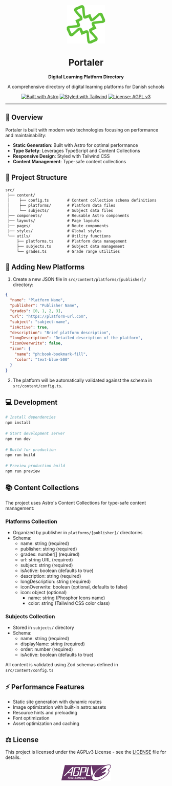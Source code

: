 <div align="center">
	<img src="public/str_logo_icon.svg" alt="Portaler Logo" width="120" height="120">
	<h1>Portaler</h1>
	<p><strong>Digital Learning Platform Directory</strong></p>
	<p>A comprehensive directory of digital learning platforms for Danish schools</p>
</div>

<div align="center">

[![Built with Astro](https://img.shields.io/badge/Built%20with-Astro-0C8FC4.svg?logo=astro)](https://astro.build)
[![Styled with Tailwind](https://img.shields.io/badge/styled%20with-Tailwind-06B6D4?logo=tailwindcss&logoColor=white)](https://tailwindcss.com)
[![License: AGPL v3](https://img.shields.io/badge/License-AGPL%20v3-blue.svg)](https://www.gnu.org/licenses/agpl-3.0)

</div>

---

## 📖 Overview

Portaler is built with modern web technologies focusing on performance and maintainability:

- **Static Generation**: Built with Astro for optimal performance
- **Type Safety**: Leverages TypeScript and Content Collections
- **Responsive Design**: Styled with Tailwind CSS
- **Content Management**: Type-safe content collections

## 🚀 Project Structure

```
src/
 ├── content/
 │    ├── config.ts        # Content collection schema definitions
 │    ├── platforms/       # Platform data files
 │    └── subjects/        # Subject data files
 ├── components/           # Reusable Astro components
 ├── layouts/              # Page layouts
 ├── pages/                # Route components
 ├── styles/               # Global styles
 └── utils/                # Utility functions
     ├── platforms.ts      # Platform data management
     ├── subjects.ts       # Subject data management
     └── grades.ts         # Grade range utilities
```

## 📝 Adding New Platforms

1. Create a new JSON file in `src/content/platforms/[publisher]/` directory:

```json
{
  "name": "Platform Name",
  "publisher": "Publisher Name",
  "grades": [0, 1, 2, 3],
  "url": "https://platform-url.com",
  "subject": "subject-name",
  "isActive": true,
  "description": "Brief platform description",
  "longDescription": "Detailed description of the platform",
  "iconOverwrite": false,
  "icon": {
    "name": "ph:book-bookmark-fill",
    "color": "text-blue-500"
  }
}
```

2. The platform will be automatically validated against the schema in `src/content/config.ts`.

## 💻 Development

```bash
# Install dependencies
npm install

# Start development server
npm run dev

# Build for production
npm run build

# Preview production build
npm run preview
```

## 📚 Content Collections

The project uses Astro's Content Collections for type-safe content management:

### Platforms Collection

- Organized by publisher in `platforms/[publisher]/` directories
- Schema:
  - name: string (required)
  - publisher: string (required)
  - grades: number[] (required)
  - url: string URL (required)
  - subject: string (required)
  - isActive: boolean (defaults to true)
  - description: string (required)
  - longDescription: string (required)
  - iconOverwrite: boolean (optional, defaults to false)
  - icon: object (optional)
    - name: string (Phosphor Icons name)
    - color: string (Tailwind CSS color class)

### Subjects Collection

- Stored in `subjects/` directory
- Schema:
  - name: string (required)
  - displayName: string (required)
  - order: number (required)
  - isActive: boolean (defaults to true)

All content is validated using Zod schemas defined in `src/content/config.ts`

## ⚡ Performance Features

- Static site generation with dynamic routes
- Image optimization with built-in astro:assets
- Resource hints and preloading
- Font optimization
- Asset optimization and caching

## ⚖️ License

This project is licensed under the AGPLv3 License - see the [LICENSE](LICENSE) file for details.

<div align="center">
	<a href="https://www.gnu.org/licenses/agpl-3.0.en.html">
		<img src="public/agplv3_icon.png" alt="GNU AGPLv3">
	</a>
</div>
